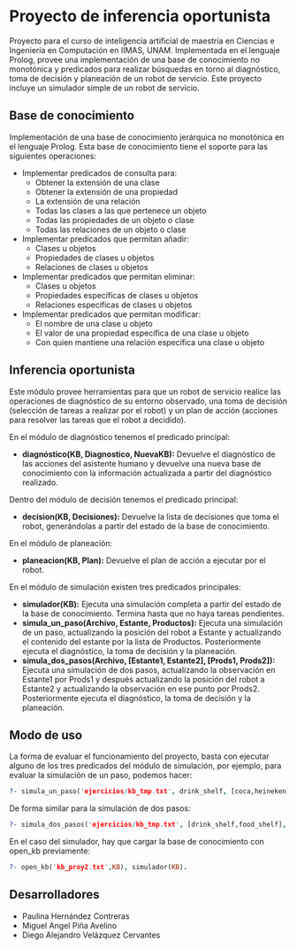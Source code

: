 # Proyecto de inferencia oportunista

Proyecto para el curso de inteligencia artificial de maestría en
Ciencias e Ingeniería en Computación en IIMAS, UNAM. Implementada en
el lenguaje Prolog, provee una implementación de una base de
conocimiento no monotónica y predicados para realizar búsquedas en
torno al diagnóstico, toma de decisión y planeación de un robot de
servicio. Este proyecto incluye un simulador simple de un robot de
servicio.

## Base de conocimiento

Implementación de una base de conocimiento jerárquica no monotónica en
el lenguaje Prolog. Esta base de conocimiento tiene el soporte para
las siguientes operaciones:

* Implementar predicados de consulta para:
  * Obtener la extensión de una clase
  * Obtener la extensión de una propiedad
  * La extensión de una relación
  * Todas las clases a las que pertenece un objeto
  * Todas las propiedades de un objeto o clase
  * Todas las relaciones de un objeto o clase
* Implementar predicados que permitan añadir:
  * Clases u objetos
  * Propiedades de clases u objetos
  * Relaciones de clases u objetos
* Implementar predicados que permitan eliminar:
  * Clases u objetos
  * Propiedades específicas de clases u objetos
  * Relaciones específicas de clases u objetos
* Implementar predicados que permitan modificar:
  * El nombre de una clase u objeto
  * El valor de una propiedad específica de una clase u objeto
  * Con quien mantiene una relación específica una clase u objeto

## Inferencia oportunista

Este módulo provee herramientas para que un robot de servicio realice
las operaciones de diagnóstico de su entorno observado, una toma de
decisión (selección de tareas a realizar por el robot) y un plan de
acción (acciones para resolver las tareas que el robot a decidido).

En el módulo de diagnóstico tenemos el predicado principal:

* **diagnóstico(KB, Diagnostico, NuevaKB):** Devuelve el diagnóstico
  de las acciones del asistente humano y devuelve una nueva base de
  conocimiento con la información actualizada a partir del diagnóstico
  realizado.

Dentro del módulo de decisión tenemos el predicado principal:

* **decision(KB, Decisiones):** Devuelve la lista de decisiones que
  toma el robot, generándolas a partir del estado de la base de
  conocimiento.

En el módulo de planeación:

* **planeacion(KB, Plan):** Devuelve el plan de acción a ejecutar por
  el robot.

En el módulo de simulación existen tres predicados principales:

* **simulador(KB):** Ejecuta una simulación completa a partir del
  estado de la base de conocimiento. Termina hasta que no haya tareas
  pendientes.
* **simula_un_paso(Archivo, Estante, Productos):** Ejecuta una
  simulación de un paso, actualizando la posición del robot a Estante
  y actualizando el contenido del estante por la lista de
  Productos. Posteriormente ejecuta el diagnóstico, la toma de
  decisión y la planeación.
* **simula_dos_pasos(Archivo, [Estante1, Estante2], [Prods1,
  Prods2]):** Ejecuta una simulación de dos pasos, actualizando la
  observación en Estante1 por Prods1 y después actualizando la
  posición del robot a Estante2 y actualizando la observación en ese
  punto por Prods2. Posteriormente ejecuta el diagnóstico, la toma de
  decisión y la planeación.

## Modo de uso

La forma de evaluar el funcionamiento del proyecto, basta con ejecutar
alguno de los tres predicados del módulo de simulación, por ejemplo,
para evaluar la simulación de un paso, podemos hacer:

```prolog
?- simula_un_paso('ejercicios/kb_tmp.txt', drink_shelf, [coca,heineken]).
```

De forma similar para la simulación de dos pasos:

```prolog
?- simula_dos_pasos('ejercicios/kb_tmp.txt', [drink_shelf,food_shelf], [[heineken], [coca, noodles, kellogs]]).
```

En el caso del simulador, hay que cargar la base de conocimiento con open_kb previamente:

```prolog
?- open_kb('kb_proy2.txt',KB), simulador(KB).
```


## Desarrolladores

* Paulina Hernández Contreras
* Miguel Angel Piña Avelino
* Diego Alejandro Velázquez Cervantes
